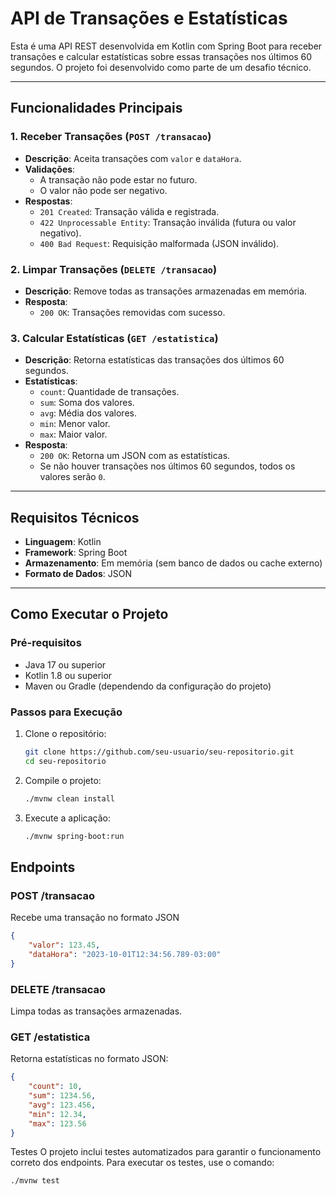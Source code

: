 # API de Transações e Estatísticas

Esta é uma API REST desenvolvida em Kotlin com Spring Boot para receber transações e calcular estatísticas sobre essas transações nos últimos 60 segundos. O projeto foi desenvolvido como parte de um desafio técnico.

---

## Funcionalidades Principais

### 1. Receber Transações (`POST /transacao`)
- **Descrição**: Aceita transações com `valor` e `dataHora`.
- **Validações**:
  - A transação não pode estar no futuro.
  - O valor não pode ser negativo.
- **Respostas**:
  - `201 Created`: Transação válida e registrada.
  - `422 Unprocessable Entity`: Transação inválida (futura ou valor negativo).
  - `400 Bad Request`: Requisição malformada (JSON inválido).

### 2. Limpar Transações (`DELETE /transacao`)
- **Descrição**: Remove todas as transações armazenadas em memória.
- **Resposta**:
  - `200 OK`: Transações removidas com sucesso.

### 3. Calcular Estatísticas (`GET /estatistica`)
- **Descrição**: Retorna estatísticas das transações dos últimos 60 segundos.
- **Estatísticas**:
  - `count`: Quantidade de transações.
  - `sum`: Soma dos valores.
  - `avg`: Média dos valores.
  - `min`: Menor valor.
  - `max`: Maior valor.
- **Resposta**:
  - `200 OK`: Retorna um JSON com as estatísticas.
  - Se não houver transações nos últimos 60 segundos, todos os valores serão `0`.

---

## Requisitos Técnicos

- **Linguagem**: Kotlin
- **Framework**: Spring Boot
- **Armazenamento**: Em memória (sem banco de dados ou cache externo)
- **Formato de Dados**: JSON

---

## Como Executar o Projeto

### Pré-requisitos
- Java 17 ou superior
- Kotlin 1.8 ou superior
- Maven ou Gradle (dependendo da configuração do projeto)

### Passos para Execução

1. Clone o repositório:
   ```bash
   git clone https://github.com/seu-usuario/seu-repositorio.git
   cd seu-repositorio
   ```
   
2. Compile o projeto:

   ```bash
   ./mvnw clean install
   ```

3. Execute a aplicação:

   ```bash
   ./mvnw spring-boot:run
   ```

## Endpoints
### POST /transacao
Recebe uma transação no formato JSON

```json
{
    "valor": 123.45,
    "dataHora": "2023-10-01T12:34:56.789-03:00"
}
```

### DELETE /transacao
Limpa todas as transações armazenadas.

### GET /estatistica
Retorna estatísticas no formato JSON:

```json
{
    "count": 10,
    "sum": 1234.56,
    "avg": 123.456,
    "min": 12.34,
    "max": 123.56
}
```

Testes
O projeto inclui testes automatizados para garantir o funcionamento correto dos endpoints. Para executar os testes, use o comando:

```bash
./mvnw test
```
